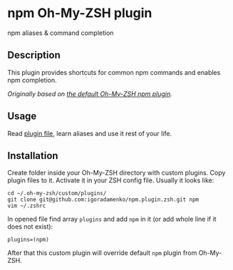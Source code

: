 #  npm Oh-My-ZSH plugin

npm aliases & command completion

##  Description

This plugin provides shortcuts for common npm commands and enables npm completion. 

_Originally based on [the default Oh-My-ZSH npm plugin](https://github.com/robbyrussell/oh-my-zsh/tree/master/plugins/npm)._

##  Usage

Read [plugin file](npm.plugin.zsh), learn aliases and use it rest of your life.

##  Installation  ##

Create folder inside your Oh-My-ZSH directory with custom plugins. Copy plugin files to it. Activate it in your ZSH config file. Usually it looks like:

```
cd ~/.oh-my-zsh/custom/plugins/
git clone git@github.com:igoradamenko/npm.plugin.zsh.git npm
vim ~/.zshrc
```

In opened file find array `plugins` and add `npm` in it (or add whole line if it does not exist):

```
plugins=(npm)
```

After that this custom plugin will override default `npm` plugin from Oh-My-ZSH.
